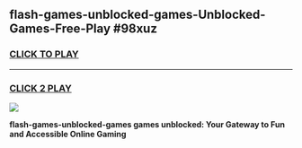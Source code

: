 
## flash-games-unblocked-games-Unblocked-Games-Free-Play #98xuz
<h3>
<a href="https://us.freeplayer.one?title=flash-games-unblocked-games&ref=9M">CLICK TO PLAY</a></h3>
<hr>

<h3>
<a href="https://us.freeplayer.one?title=flash-games-unblocked-games&ref=9M">CLICK 2 PLAY</a>
  
</h3>

<a href="https://us.freeplayer.one?title=flash-games-unblocked-games&ref=9M"><img src="https://clearcache.store/games.png"></a>


**flash-games-unblocked-games games unblocked: Your Gateway to Fun and Accessible Online Gaming**
